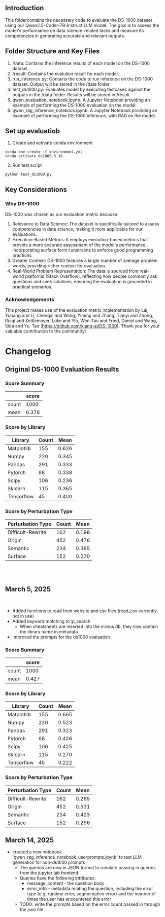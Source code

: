 ## Introduction

This foldercontains the necessary code to evaluate the DS-1000 dataset using our Qwen2.5-Coder-7B-Instruct LLM model. The goal is to assess the model's performance on data science-related tasks and measure its competencies in generating accurate and relevant outputs.

## Folder Structure and Key Files

1. /data: Contains the inference results of each model on the DS-1000 dataset.
2. /result: Contains the evalution result for each model.
3. run_inference.py: Contains the code to run inference on the DS-1000 dataset. Output will be stored in the /data folder
4. test_ds1000.py: Evaluates model by executing testcases against the outputs in the /data folder. Results will be stored in /result
5. qwen_evaluation_notebook.ipynb: A Jupyter Notebook providing an example of performing the DS-1000 evaluation on the model.
6. qwen_rag_inference_notebook.ipynb: A Jupyter Notebook providing an example of performing the DS-1000 inference, with RAG on the model.

## Set up evaluatiob

1. Create and activate conda environment

```
conda env create -f environment.yml
conda activate ds1000-3.10

```

2. Run test script

```
python test_ds1000.py
```

## Key Considerations

### Why DS-1000

DS-1000 was chosen as our evaluation metric because:

1. Relevance to Data Science: The dataset is specifically tailored to assess competencies in data science, making it more applicable for our evaluations.
2. Execution-Based Metrics: It employs execution-based metrics that provide a more accurate assessment of the model's performance, incorporating surface form constraints to enforce good programming practices.
3. Greater Context: DS-1000 features a larger number of average problem words, providing richer context for evaluation.
4. Real-World Problem Representation: The data is sourced from real-world platforms (Stack Overflow), reflecting how people commonly ask questions and seek solutions, ensuring the evaluation is grounded in practical scenarios.

### Acknowledgements

This project makes use of the evaluation metric implementation by Lai, Yuhang and Li, Chengxi and Wang, Yiming and Zhang, Tianyi and Zhong, Ruiqi and Zettlemoyer, Luke and Yih, Wen-Tau and Fried, Daniel and Wang, Sida and Yu, Tao (https://github.com/xlang-ai/DS-1000). Thank you for your valuable contribution to the community!

# Changelog

## Original DS-1000 Evaluation Results

### Score Summary

|       | score |
| ----- | ----- |
| count | 1000  |
| mean  | 0.378 |

### Score by Library

| Library    | Count | Mean  |
| ---------- | ----- | ----- |
| Matplotlib | 155   | 0.626 |
| Numpy      | 220   | 0.345 |
| Pandas     | 291   | 0.333 |
| Pytorch    | 68    | 0.338 |
| Scipy      | 106   | 0.236 |
| Sklearn    | 115   | 0.365 |
| Tensorflow | 45    | 0.400 |

### Score by Perturbation Type

| Perturbation Type | Count | Mean  |
| ----------------- | ----- | ----- |
| Difficult-Rewrite | 162   | 0.198 |
| Origin            | 452   | 0.476 |
| Semantic          | 234   | 0.385 |
| Surface           | 152   | 0.270 |

<br />
<br />

## March 5, 2025

<br />

- Added functions to read from website and csv files (read_csv currently not in use)
- Added keyword matching to ip_search
  - When cheatsheets are inserted into the milvus db, they now contain the library name in metadata
- Improved the prompts for the ds1000 evaluation

### Score Summary

|       | score |
| ----- | ----- |
| count | 1000  |
| mean  | 0.427 |

### Score by Library

| Library    | Count | Mean  |
| ---------- | ----- | ----- |
| Matplotlib | 155   | 0.665 |
| Numpy      | 220   | 0.523 |
| Pandas     | 291   | 0.323 |
| Pytorch    | 68    | 0.426 |
| Scipy      | 106   | 0.425 |
| Sklearn    | 115   | 0.270 |
| Tensorflow | 45    | 0.222 |

### Score by Perturbation Type

| Perturbation Type | Count | Mean  |
| ----------------- | ----- | ----- |
| Difficult-Rewrite | 162   | 0.265 |
| Origin            | 452   | 0.531 |
| Semantic          | 234   | 0.423 |
| Surface           | 152   | 0.296 |

## March 14, 2025

- created a new notebook 'qwen_rag_inference_notebook_userprompts.ipynb' to test LLM generation for non-ds1000 prompts
  - The queries are now in JSON format to simulate passing in queries from the jupyter lab frontend
  - Queries have the following attributes:
    - message_content - the question body
    - error_info - metadata relating the question, including the error type (e.g. runtime error, segmentation error) and the number of times the user has encountered this error
  - TODO: write the prompts based on the error count passed in through the json file
